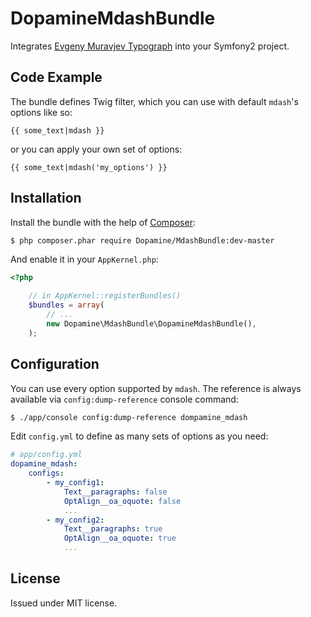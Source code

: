 DopamineMdashBundle
===================

Integrates [Evgeny Muravjev Typograph](http://mdash.ru) into your Symfony2 project.


Code Example
------------

The bundle defines Twig filter, which you can use with default `mdash`'s options like so:

```twig
{{ some_text|mdash }}
```

or you can apply your own set of options:

```twig
{{ some_text|mdash('my_options') }}
```

Installation
------------

Install the bundle with the help of [Composer](https://getcomposer.org):

```bash
$ php composer.phar require Dopamine/MdashBundle:dev-master
```

And enable it in your `AppKernel.php`:

```php
<?php

    // in AppKernel::registerBundles()
    $bundles = array(
        // ...
        new Dopamine\MdashBundle\DopamineMdashBundle(),
    );
```

Configuration
-------------

You can use every option supported by `mdash`. The reference is always available via `config:dump-reference` console command:

```bash
$ ./app/console config:dump-reference dompamine_mdash
```

Edit `config.yml` to define as many sets of options as you need:

```yaml
# app/config.yml
dopamine_mdash:
    configs:
        - my_config1:
            Text__paragraphs: false
            OptAlign__oa_oquote: false
            ...
        - my_config2:
            Text__paragraphs: true
            OptAlign__oa_oquote: true
            ...
```

License
-------
Issued under MIT license.
